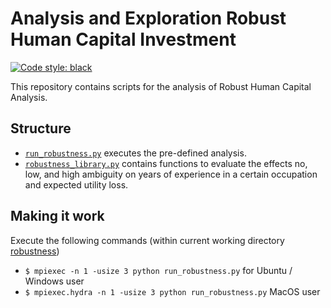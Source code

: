 # Analysis and Exploration Robust Human Capital Investment

[![Code style: black](https://img.shields.io/badge/code%20style-black-000000.svg)](https://github.com/psf/black)

This repository contains scripts for the analysis of Robust Human Capital Analysis.

## Structure

- [`run_robustness.py`](https://github.com/structRobustness/analysis/blob/rafaelsuchy_scripts/robustness/run_robustness.py) executes the pre-defined analysis.
- [`robustness_library.py`](https://github.com/structRobustness/analysis/blob/rafaelsuchy_scripts/robustness/robustness_library.py) contains functions to evaluate the effects no, low, and high ambiguity on years of experience in a certain occupation and expected utility loss.

## Making it work

Execute the following commands (within current working directory [robustness](https://github.com/structRobustness/analysis/tree/rafaelsuchy_scripts/robustness))

- `$ mpiexec -n 1 -usize 3 python run_robustness.py`
for Ubuntu / Windows user
- `$ mpiexec.hydra -n 1 -usize 3 python run_robustness.py`
MacOS user
